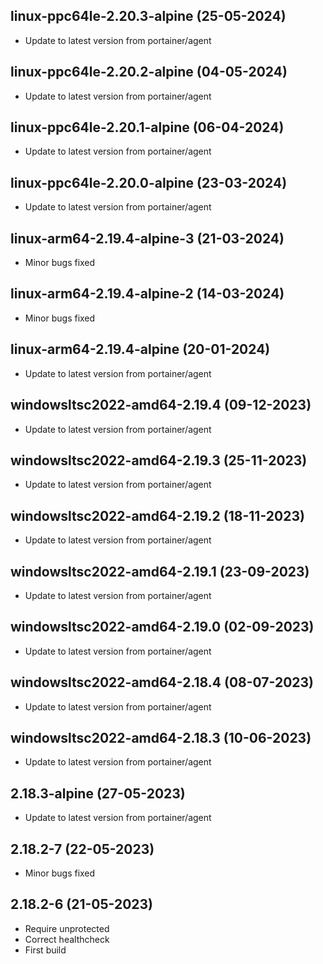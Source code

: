 
## linux-ppc64le-2.20.3-alpine (25-05-2024)
- Update to latest version from portainer/agent

## linux-ppc64le-2.20.2-alpine (04-05-2024)
- Update to latest version from portainer/agent

## linux-ppc64le-2.20.1-alpine (06-04-2024)
- Update to latest version from portainer/agent

## linux-ppc64le-2.20.0-alpine (23-03-2024)
- Update to latest version from portainer/agent
## linux-arm64-2.19.4-alpine-3 (21-03-2024)
- Minor bugs fixed
## linux-arm64-2.19.4-alpine-2 (14-03-2024)
- Minor bugs fixed

## linux-arm64-2.19.4-alpine (20-01-2024)

- Update to latest version from portainer/agent

## windowsltsc2022-amd64-2.19.4 (09-12-2023)

- Update to latest version from portainer/agent

## windowsltsc2022-amd64-2.19.3 (25-11-2023)

- Update to latest version from portainer/agent

## windowsltsc2022-amd64-2.19.2 (18-11-2023)

- Update to latest version from portainer/agent

## windowsltsc2022-amd64-2.19.1 (23-09-2023)

- Update to latest version from portainer/agent

## windowsltsc2022-amd64-2.19.0 (02-09-2023)

- Update to latest version from portainer/agent

## windowsltsc2022-amd64-2.18.4 (08-07-2023)

- Update to latest version from portainer/agent

## windowsltsc2022-amd64-2.18.3 (10-06-2023)

- Update to latest version from portainer/agent

## 2.18.3-alpine (27-05-2023)

- Update to latest version from portainer/agent
## 2.18.2-7 (22-05-2023)

- Minor bugs fixed
## 2.18.2-6 (21-05-2023)

- Require unprotected
- Correct healthcheck
- First build
